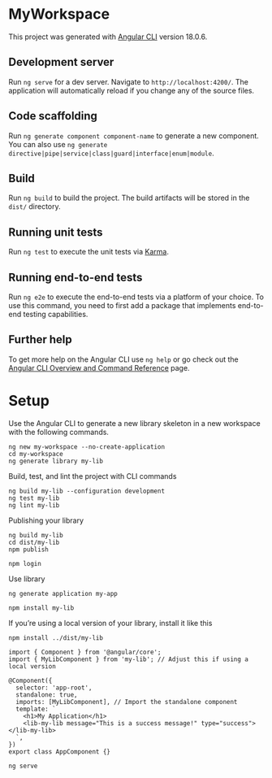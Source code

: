 # MyWorkspace

This project was generated with [Angular CLI](https://github.com/angular/angular-cli) version 18.0.6.

## Development server

Run `ng serve` for a dev server. Navigate to `http://localhost:4200/`. The application will automatically reload if you change any of the source files.

## Code scaffolding

Run `ng generate component component-name` to generate a new component. You can also use `ng generate directive|pipe|service|class|guard|interface|enum|module`.

## Build

Run `ng build` to build the project. The build artifacts will be stored in the `dist/` directory.

## Running unit tests

Run `ng test` to execute the unit tests via [Karma](https://karma-runner.github.io).

## Running end-to-end tests

Run `ng e2e` to execute the end-to-end tests via a platform of your choice. To use this command, you need to first add a package that implements end-to-end testing capabilities.

## Further help

To get more help on the Angular CLI use `ng help` or go check out the [Angular CLI Overview and Command Reference](https://angular.dev/tools/cli) page.

# Setup
Use the Angular CLI to generate a new library skeleton in a new workspace with the following commands.
```
ng new my-workspace --no-create-application
cd my-workspace
ng generate library my-lib
```

Build, test, and lint the project with CLI commands
```
ng build my-lib --configuration development
ng test my-lib
ng lint my-lib
```

Publishing your library
```
ng build my-lib
cd dist/my-lib
npm publish
```
```
npm login
```

Use library
```
ng generate application my-app
```
```
npm install my-lib
```
If you’re using a local version of your library, install it like this
```
npm install ../dist/my-lib
```
```
import { Component } from '@angular/core';
import { MyLibComponent } from 'my-lib'; // Adjust this if using a local version

@Component({
  selector: 'app-root',
  standalone: true,
  imports: [MyLibComponent], // Import the standalone component
  template: `
    <h1>My Application</h1>
    <lib-my-lib message="This is a success message!" type="success"></lib-my-lib>
  `,
})
export class AppComponent {}
```
```
ng serve
```